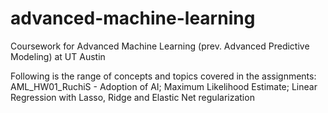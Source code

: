 # advanced-machine-learning
Coursework for Advanced Machine Learning (prev. Advanced Predictive Modeling) at UT Austin

Following is the range of concepts and topics covered in the assignments: 
AML_HW01_RuchiS - Adoption of AI; Maximum Likelihood Estimate; Linear Regression with Lasso, Ridge and Elastic Net regularization
